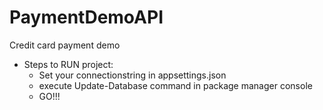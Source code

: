 # PaymentDemoAPI
Credit card payment demo

- Steps to RUN project:
  - Set your connectionstring in appsettings.json
  - execute Update-Database command in package manager console
  - GO!!!
